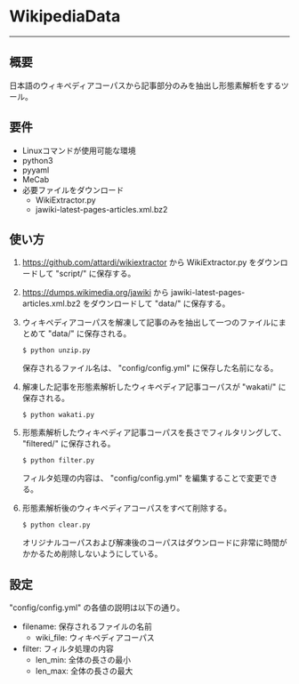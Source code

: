 # WikipediaData
***
## 概要
日本語のウィキペディアコーパスから記事部分のみを抽出し形態素解析をするツール。

## 要件
- Linuxコマンドが使用可能な環境
- python3
- pyyaml
- MeCab
- 必要ファイルをダウンロード
    - WikiExtractor.py
    - jawiki-latest-pages-articles.xml.bz2

## 使い方
1. https://github.com/attardi/wikiextractor から WikiExtractor.py をダウンロードして "script/" に保存する。

2. https://dumps.wikimedia.org/jawiki から jawiki-latest-pages-articles.xml.bz2 をダウンロードして "data/" に保存する。

3. ウィキペディアコーパスを解凍して記事のみを抽出して一つのファイルにまとめて "data/" に保存される。
    ```
    $ python unzip.py
    ```
    保存されるファイル名は、 "config/config.yml" に保存した名前になる。

4. 解凍した記事を形態素解析したウィキペディア記事コーパスが "wakati/" に保存される。
    ```
    $ python wakati.py
    ```

5. 形態素解析したウィキペディア記事コーパスを長さでフィルタリングして、 "filtered/" に保存される。
    ```
    $ python filter.py
    ```
    フィルタ処理の内容は、 "config/config.yml" を編集することで変更できる。

6. 形態素解析後のウィキペディアコーパスをすべて削除する。
    ```
    $ python clear.py
    ```
    オリジナルコーパスおよび解凍後のコーパスはダウンロードに非常に時間がかかるため削除しないようにしている。

## 設定
"config/config.yml" の各値の説明は以下の通り。

- filename: 保存されるファイルの名前
    - wiki_file: ウィキペディアコーパス
- filter: フィルタ処理の内容
    - len_min: 全体の長さの最小
    - len_max: 全体の長さの最大
